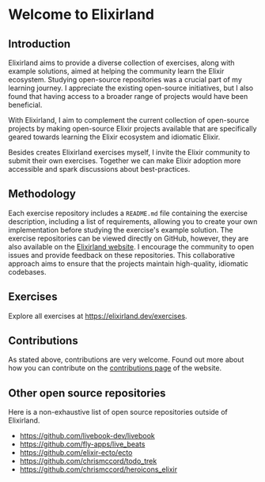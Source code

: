 # Welcome to Elixirland

## Introduction

Elixirland aims to provide a diverse collection of exercises, along with example solutions, aimed at helping the community learn the Elixir ecosystem. Studying open-source repositories was a crucial part of my learning journey. I appreciate the existing open-source initiatives, but I also found that having access to a broader range of projects would have been beneficial.

With Elixirland, I aim to complement the current collection of open-source projects by making open-source Elixir projects available that are specifically geared towards learning the Elixir ecosystem and idiomatic Elixir.

Besides creates Elixirland exercises myself, I invite the Elixir community to submit their own exercises. Together we can make Elixir adoption more accessible and spark discussions about best-practices.

## Methodology

Each exercise repository includes a `README.md` file containing the exercise description, including a list of requirements, allowing you to create your own implementation before studying the exercise's example solution. The exercise repositories can be viewed directly on GitHub, however, they are also available on the [Elixirland website](https://elixirland.dev). I encourage the community to open issues and provide feedback on these repositories. This collaborative approach aims to ensure that the projects maintain high-quality, idiomatic codebases.

## Exercises
Explore all exercises at https://elixirland.dev/exercises.

## Contributions
As stated above, contributions are very welcome. Found out more about how you can contribute on the [contributions page](https://elixirland.dev/contributions) of the website.

## Other open source repositories
Here is a non-exhaustive list of open source repositories outside of Elixirland.

  - https://github.com/livebook-dev/livebook
  - https://github.com/fly-apps/live_beats
  - https://github.com/elixir-ecto/ecto
  - https://github.com/chrismccord/todo_trek
  - https://github.com/chrismccord/heroicons_elixir
